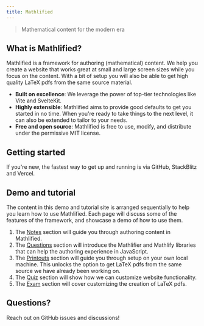 ```yaml
---
title: Mathlified
---
```


> Mathematical content for the modern era

## What is Mathlified?

Mathlified is a framework for authoring (mathematical) content. We help you create a website that
works great at small and large screen sizes while you focus on the content. With a bit of setup you
will also be able to get high quality LaTeX pdfs from the same source material.

- **Built on excellence**: We leverage the power of top-tier technologies like Vite and SvelteKit.
- **Highly extensible**: Mathlified aims to provide good defaults to get you started in no time.
  When you're ready to take things to the next level, it can also be extended to tailor to your
  needs.
- **Free and open source**: Mathlified is free to use, modify, and distribute under the permissive
  MIT license.

## Getting started

If you're new, the fastest way to get up and running is via GitHub, StackBlitz and Vercel.

## Demo and tutorial

The content in this demo and tutorial site is arranged sequentially to help you learn how to use
Mathlified. Each page will discuss some of the features of the framework, and showcase a demo of how
to use them.

1. The [Notes](/notes/calculus) section will guide you through authoring content in Mathlified.
2. The [Questions](/questions/elementary-algebra-2e) section will introduce the Mathlifier and
   Mathlify libraries that can help the authoring experience in JavaScript.
3. The [Printouts](/printouts/local-setup) section will guide you through setup on your own local
   machine. This unlocks the option to get LaTeX pdfs from the same source we have already been
   working on.
4. The [Quiz](/quiz/sitewide-customization) section will show how we can customize website
   functionality.
5. The [Exam](/exam/customizing-pdfs) section will cover customizing the creation of LaTeX pdfs.

## Questions?

Reach out on GitHub issues and discussions!
